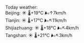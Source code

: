 Today weather:  
Beijing: ☀️ 🌡️+19°C 🌬️↑7km/h  
Tianjin: ☀️ 🌡️+17°C 🌬️↖11km/h  
Shijiazhuang: ☀️ 🌡️+18°C 🌬️↖4km/h  
Tangshan: ☀️ 🌡️+21°C 🌬️↖3km/h  
